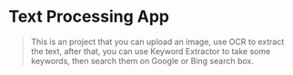 # Text Processing App
> This is an project that you can upload an image, use OCR to extract the text, after that, you can use Keyword Extractor to take some keywords, then search them on Google or Bing search box.